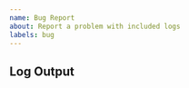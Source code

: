 ```yaml
---
name: Bug Report
about: Report a problem with included logs
labels: bug
---
```


## Log Output

<!--

Please run the application with the following command and upload the log here:
```
flatpak run io.github.nozwock.Packet | tee packet.log
```

If you're running the application from outside of Flatpak, make sure to set the RUST_LOG environment variable before getting the log:
```
export RUST_LOG=packet=debug,rqs_lib=debug
packet | tee packet.log
``` 

-->


